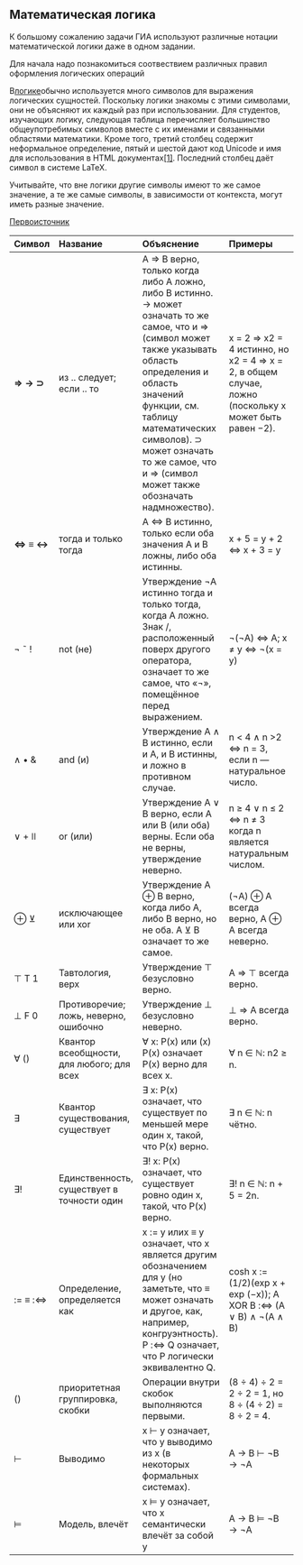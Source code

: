 ## Математическая логика

К большому сожалению задачи ГИА используют различные нотации математической логики даже в одном задании.

Для начала надо познакомиться соотвествием различных правил оформления логических операций

В[логике](https://ru.wikipedia.org/wiki/Логика)обычно используется много символов для выражения логических сущностей. Поскольку логики знакомы с этими символами, они не объясняют их каждый раз при использовании. Для студентов, изучающих логику, следующая таблица перечисляет большинство общеупотребимых символов вместе с их именами и связанными областями математики. Кроме того, третий столбец содержит неформальное определение, пятый и шестой дают код Unicode и имя для использования в HTML документах[\[1\]](https://ru.wikipedia.org/wiki/Список_логических_символов#cite_note-1). Последний столбец даёт символ в системе LaTeX.

Учитывайте, что вне логики другие символы имеют то же самое значение, а те же самые символы, в зависимости от контекста, могут иметь разные значение.

[Первоисточник](https://ru.wikipedia.org/wiki/Список_логических_символов)

| Символ | Название | Объяснение | Примеры |
| :--- | :--- | :--- | :--- |
| **⇒ → ⊃** | из .. следует; если .. то | A ⇒ B верно, только когда либо A ложно, либо B истинно. → может означать то же самое, что и ⇒ \(символ может также указывать область определения и область значений функции, см. таблицу математических символов\). ⊃ может означать то же самое, что и ⇒ \(символ может также обозначать надмножество\). | x = 2  ⇒  x2 = 4 истинно, но x2 = 4   ⇒  x = 2, в общем случае, ложно \(поскольку x может быть равен −2\). |
| **⇔ ≡ ↔** | тогда и только тогда | A ⇔ B истинно, только если оба значения A и B ложны, либо оба истинны. | x + 5 = y + 2  ⇔  x + 3 = y |
| ¬ ˜ ! | not \(не\) | Утверждение ¬A истинно тогда и только тогда, когда A ложно. Знак /, расположенный поверх другого оператора, означает то же самое, что «¬», помещённое перед выражением. | ¬\(¬A\) ⇔ A;  x ≠ y  ⇔  ¬\(x = y\) |
| ∧ • & | and \(и\) | Утверждение A ∧ B истинно, если и A, и B истинны, и ложно в противном случае. | n &lt; 4  ∧  n &gt;2  ⇔  n = 3, если n — натуральное число. |
| ∨ + ǀǀ | or \(или\) | Утверждение A ∨ B верно, если A или B \(или оба\) верны. Если оба не верны, утверждение неверно. | n ≥ 4  ∨  n ≤ 2  ⇔ n ≠ 3 когда n является натуральным числом. |
| ⊕ ⊻ | исключающее или xor | Утверждение A ⊕ B верно, когда либо A, либо B верно, но не оба. A ⊻ B означает то же самое. | \(¬A\) ⊕ A всегда верно, A ⊕ A всегда неверно. |
| ⊤ T 1 | Тавтология, верх | Утверждение ⊤ безусловно верно. | A ⇒ ⊤ всегда верно. |
| ⊥ F 0 | Противоречие; ложь, неверно, ошибочно | Утверждение ⊥ безусловно неверно. | ⊥ ⇒ A всегда верно. |
| ∀ \(\) | Квантор всеобщности, для любого; для всех | ∀ x: P\(x\) или \(x\) P\(x\) означает P\(x\) верно для всех x. | ∀ n ∈ ℕ: n2 ≥ n. |
| ∃ | Квантор существования, существует | ∃ x: P\(x\) означает, что существует по меньшей мере один x, такой, что P\(x\) верно. | ∃ n ∈ ℕ: n чётно. |
| ∃! | Единственность, существует в точности один | ∃! x: P\(x\) означает, что существует ровно один x, такой, что P\(x\) верно. | ∃! n ∈ ℕ: n + 5 = 2n. |
| := ≡ :⇔ | Определение, определяется как | x := y илиx ≡ y означает, что x является другим обозначением для y \(но заметьте, что ≡ может означать и другое, как, например, конгруэнтность\). P :⇔ Q означает, что P логически эквивалентно Q. | cosh x := \(1/2\)\(exp x + exp \(−x\)\); A XOR B :⇔ \(A ∨ B\) ∧ ¬\(A ∧ B\) |
| \(\) | приоритетная группировка, скобки | Операции внутри скобок выполняются первыми. | \(8 ÷ 4\) ÷ 2 = 2 ÷ 2 = 1, но 8 ÷ \(4 ÷ 2\) = 8 ÷ 2 = 4. |
| ⊢ | Выводимо | x ⊢ y означает, что y выводимо из x \(в некоторых формальных системах\). | A → B ⊢ ¬B → ¬A |
| ⊨ | Модель, влечёт | x ⊨ y означает, что x семантически влечёт за собой y | A → B ⊨ ¬B → ¬A |



